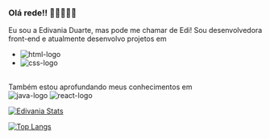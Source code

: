 ### Olá rede!! 👋📝💖🌻🦋

Eu sou a Edivania Duarte, mas pode me chamar de Edi! Sou desenvolvedora front-end e atualmente desenvolvo projetos em 
<br>
- <img src="https://img.shields.io/badge/HTML5-E34F26?style=for-the-badge&logo=html5&logoColor=white" alt="html-logo"/> 
- <img src="https://img.shields.io/badge/CSS-239120?&style=for-the-badge&logo=css3&logoColor=white" alt="css-logo"/>
<br>
Também estou aprofundando meus conhecimentos em 
<br>
 <img src="https://img.shields.io/badge/JavaScript-F7DF1E?style=for-the-badge&logo=javascript&logoColor=black" alt="java-logo"/>
 <img src="https://img.shields.io/badge/react%20os-0088CC?style=for-the-badge&logo=reactos&logoColor=white" alt="react-logo"/>



[![Edivania Stats](https://github-readme-stats.vercel.app/api?username=Edivania88Duarte)](https://github.com/anuraghazra/github-readme-stats)


[![Top Langs](https://github-readme-stats.vercel.app/api/top-langs/?username=Edivania88Duarte)](https://github.com/anuraghazra/github-readme-stats)
